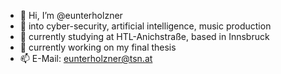 - 👋 Hi, I’m @eunterholzner
- 👀 into cyber-security, artificial intelligence, music production
- 🌱 currently studying at HTL-Anichstraße, based in Innsbruck
- 💞️ currently working on my final thesis
- 📫 E-Mail: eunterholzner@tsn.at

<!---
eunterholzner/eunterholzner is a ✨ special ✨ repository because its `README.md` (this file) appears on your GitHub profile.
You can click the Preview link to take a look at your changes.
--->
